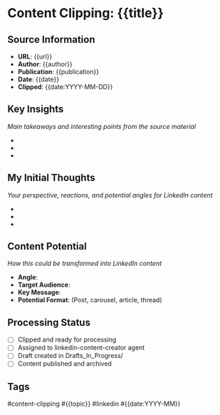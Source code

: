 # Content Clipping: {{title}}

## Source Information
- **URL**: {{url}}
- **Author**: {{author}}
- **Publication**: {{publication}}
- **Date**: {{date}}
- **Clipped**: {{date:YYYY-MM-DD}}

## Key Insights
*Main takeaways and interesting points from the source material*

- 
- 
- 

## My Initial Thoughts
*Your perspective, reactions, and potential angles for LinkedIn content*

- 
- 
- 

## Content Potential
*How this could be transformed into LinkedIn content*

- **Angle**: 
- **Target Audience**: 
- **Key Message**: 
- **Potential Format**: (Post, carousel, article, thread)

## Processing Status
- [ ] Clipped and ready for processing
- [ ] Assigned to linkedin-content-creator agent
- [ ] Draft created in Drafts_In_Progress/
- [ ] Content published and archived

## Tags
#content-clipping #{{topic}} #linkedin #{{date:YYYY-MM}}
